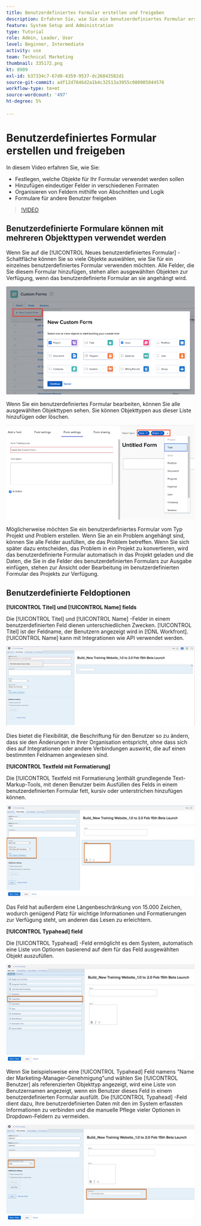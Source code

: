 ```yaml
---
title: Benutzerdefiniertes Formular erstellen und freigeben
description: Erfahren Sie, wie Sie ein benutzerdefiniertes Formular erstellen, dem Formular eindeutige Felder hinzufügen, Felder mithilfe von Abschnitten und Logik organisieren und Formulare für Benutzende freigeben.
feature: System Setup and Administration
type: Tutorial
role: Admin, Leader, User
level: Beginner, Intermediate
activity: use
team: Technical Marketing
thumbnail: 335172.png
kt: 8909
exl-id: b37334c7-67d0-4359-9537-dc26843582d1
source-git-commit: adf12d7846d2a1b4c32513a3955c080905044576
workflow-type: tm+mt
source-wordcount: '497'
ht-degree: 5%

---
```


# Benutzerdefiniertes Formular erstellen und freigeben

In diesem Video erfahren Sie, wie Sie:

* Festlegen, welche Objekte für Ihr Formular verwendet werden sollen
* Hinzufügen eindeutiger Felder in verschiedenen Formaten
* Organisieren von Feldern mithilfe von Abschnitten und Logik
* Formulare für andere Benutzer freigeben

>[!VIDEO](https://video.tv.adobe.com/v/335172/?quality=12)

## Benutzerdefinierte Formulare können mit mehreren Objekttypen verwendet werden

Wenn Sie auf die [!UICONTROL Neues benutzerdefiniertes Formular] -Schaltfläche können Sie so viele Objekte auswählen, wie Sie für ein einzelnes benutzerdefiniertes Formular verwenden möchten. Alle Felder, die Sie diesem Formular hinzufügen, stehen allen ausgewählten Objekten zur Verfügung, wenn das benutzerdefinierte Formular an sie angehängt wird.

![Benutzerdefiniertes Formularfenster mit [!UICONTROL Neues benutzerdefiniertes Formular] Objektoptionen](assets/create-custom-form.png)

Wenn Sie ein benutzerdefiniertes Formular bearbeiten, können Sie alle ausgewählten Objekttypen sehen. Sie können Objekttypen aus dieser Liste hinzufügen oder löschen.

![Benutzerdefiniertes Formularfenster mit den ausgewählten Objekttypen während der Formularbearbeitung](assets/edit-custom-form.png)

Möglicherweise möchten Sie ein benutzerdefiniertes Formular vom Typ Projekt und Problem erstellen. Wenn Sie an ein Problem angehängt sind, können Sie alle Felder ausfüllen, die das Problem betreffen. Wenn Sie sich später dazu entscheiden, das Problem in ein Projekt zu konvertieren, wird das benutzerdefinierte Formular automatisch in das Projekt geladen und die Daten, die Sie in die Felder des benutzerdefinierten Formulars zur Ausgabe einfügen, stehen zur Ansicht oder Bearbeitung im benutzerdefinierten Formular des Projekts zur Verfügung.

## Benutzerdefinierte Feldoptionen

**[!UICONTROL Titel] und [!UICONTROL Name] fields**

Die [!UICONTROL Titel] und [!UICONTROL Name] -Felder in einem benutzerdefinierten Feld dienen unterschiedlichen Zwecken. [!UICONTROL Titel] ist der Feldname, der Benutzern angezeigt wird in [!DNL Workfront]. [!UICONTROL Name] kann mit Integrationen wie API verwendet werden.

![Benutzerdefiniertes Formularfenster zeigt [!UICONTROL Titel] und [!UICONTROL Name] fields](assets/custom-forms-field-label-and-name.png)

Dies bietet die Flexibilität, die Beschriftung für den Benutzer so zu ändern, dass sie den Änderungen in Ihrer Organisation entspricht, ohne dass sich dies auf Integrationen oder andere Verbindungen auswirkt, die auf einen bestimmten Feldnamen angewiesen sind.

**[!UICONTROL Textfeld mit Formatierung]**

Die [!UICONTROL Textfeld mit Formatierung ]enthält grundlegende Text-Markup-Tools, mit denen Benutzer beim Ausfüllen des Felds in einem benutzerdefinierten Formular fett, kursiv oder unterstrichen hinzufügen können.

![Benutzerdefiniertes Formularfenster zeigt [!UICONTROL Textfeld mit Formatierung] option](assets/custom-forms-text-field-with-formatting.png)

Das Feld hat außerdem eine Längenbeschränkung von 15.000 Zeichen, wodurch genügend Platz für wichtige Informationen und Formatierungen zur Verfügung steht, um anderen das Lesen zu erleichtern.

**[!UICONTROL Typahead] field**

Die [!UICONTROL Typahead] -Feld ermöglicht es dem System, automatisch eine Liste von Optionen basierend auf dem für das Feld ausgewählten Objekt auszufüllen.

![Benutzerdefiniertes Formularfenster zeigt [!UICONTROL Typahead] Feldoption](assets/custom-forms-typeahead-1.png)

Wenn Sie beispielsweise eine [!UICONTROL Typahead] Feld namens &quot;Name der Marketing-Manager-Genehmigung&quot;und wählen Sie [!UICONTROL Benutzer] als referenzierten Objekttyp angezeigt, wird eine Liste von Benutzernamen angezeigt, wenn ein Benutzer dieses Feld in einem benutzerdefinierten Formular ausfüllt. Die [!UICONTROL Typahead] -Feld dient dazu, Ihre benutzerdefinierten Daten mit den im System erfassten Informationen zu verbinden und die manuelle Pflege vieler Optionen in Dropdown-Feldern zu vermeiden.

![Benutzerdefiniertes Formularfenster zeigt [!UICONTROL Typahead] Dropdown-Menü](assets/custom-forms-typeahead-2.png)
